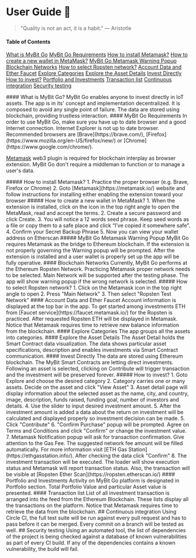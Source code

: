 # User Guide  :book:
> "Quality is not an act, it is a habit.”
>— Aristotle

#### Table of Contents  
[What is MyBit Go](#what) 
[MyBit Go Requirements](#requirements)
[How to install Metamask?](#howto-metamask)
[How to create a new wallet in MetaMask?](#howto-wallet)
[MyBit Go Metamask Warning Popup](#warning-popup)
[Blockchain Networks](#blockchain-networks)
[How to select Ropsten network?](#ropsten-network)
[Account Data and Ether Faucet](#faucet)
[Explore Categories](#categories)
[Explore the Asset Details](#asset-details)
[Invest Directly](#invest-directly) 
[How to invest?](#howto-invest) 
[Portfolio and Investments](#portfolio-investments) 
[Transaction list](#transaction-list) 
[Continuous integration](#continuous-integration)
[Security testing](#security-testing) 

<a name="what"/>
#### What is MyBit Go?
MyBit Go enables anyone to invest directly in IoT assets.
The app is in its' concept and implementation decentralized.  
It is composed to avoid any single point of failure.  The data are stored using blockchain, providing trustless interaction.

<a name="requirements"/>
#### MyBit Go Requirements
In order to use MyBit Go, make sure you have up to date browser and a good Internet connection. Internet Explorer is not up to date browser.
Recommended browsers are [Brave](https://brave.com/), [Firefox](https://www.mozilla.org/en-US/firefox/new/) or [Chrome](https://www.google.com/chrome/). 

[Metamask](https://metamask.io/) web3 plugin is required for blockchain interplay as browser extension.
MyBit Go don't require a middleman to function or to manage a user's data.

<a name="howto-metamask"/>
##### How to install Metamask?
1. Practice the proper browser (e.g. Brave, Firefox or Chrome)
2. Goto [Metamask](https://metamask.io/)  website and follow instructions for installing either enabling the extension toward your browser

<a name="howto-wallet"/>
##### How to create a new wallet in MetaMask?
1. When the extension is installed, click on the icon in the top right angle to open the MetaMask, read and accept the terms.
2. Create a secure password and click Create.
3. You will notice a 12 words seed phrase. Keep seed words as a file or copy them to a safe place and click “I’ve copied it somewhere safe”.
4. Confirm your Secret Backup Phrase
5. Now you can view your wallet address on Etherscan

<a name="warning-popup"/>
##### MyBit Go Metamask Warning Popup
MyBit Go requires Metamask as the bridge to Ethereum blockchain. If the extension is not properly governing the Warning popup will be prompted. After the extension is installed and a user wallet is properly set up the app will be fully operative. 

<a name="blockchain-networks"/>
#### Blockchain Networks
Currently, MyBit Go performs at the Ethereum Ropsten Network. Practicing Metamask proper network needs to be selected. Main Network will be supported after the testing phase. 
The app will show warning popup if the wrong network is selected.

<a name="ropsten-network"/>
##### How to select Ropsten network?
1. Click on the Metamask icon in the top right angle to open
2. Press "Main Network"
3. Then select "Ropsten Test Network"

<a name="faucet"/>
#### Account Data and Ether Faucet
Account information is displayed at the top bar in the app. 
To get started among investments ETH from [Faucet service](https://faucet.metamask.io/) for the Ropsten is practiced. 
After requested Ropsten ETH will be displayed in Metamask.
Notice that Metamask requires time to retrieve new balance information from the blockchain.

<a name="categories"/>
#### Explore Categories
The app groups all the assets into categories. 

<a name="asset-details"/>
#### Explore the Asset Details
The Asset Detail holds the Smart Contract data visualization. The data shows particular asset specifications, description and enables investments via Smart Contract communication. 

<a name="invest-directly"/>
#### Invest Directly
The data are stored using Ethereum blockchain. The MyBit Smart Contracts are letting direct investments. Following an asset is selected, clicking on Contribute will trigger transaction and the investment will be preserved forever.

<a name="howto-invest"/>
##### How to invest?
1. Goto Explore and choose the desired category
2. Category carries one or many assets. Decide on the asset and click "View Asset"
3. Asset detail page will display information about the selected asset as the name, city, and country, image, description, funds raised, funding goal, number of investors and details. 
4. Use the slider to input desired investment amount. 
5. After the investment amount is added a data about the return on investment will be calculated and displayed properly so investment decision can be made. 
5. Click "Contribute"
6. "Confirm Purchase" popup will be prompted. Agree on Terms and Conditions and click "Confirm" or change the investment value.
7. Metamask Notification popup will ask for transaction confirmation. Give attention to the Gas Fee. The suggested network fee amount will be filled automatically. For more information visit [ETH Gas Station](https://ethgasstation.info/). After checking the data click "Confirm"
8. The investment transaction will be executed. The loader will show execution status and Metamask will report transaction status. Also, the transaction will be visible at [Ropsten Ether Scan](https://ropsten.etherscan.io/)

<a name="portfolio-investments"/>
#### Portfolio and Investments
Activity on MyBit Go platform is designated in Portfolio section. Total Portfolio Value and particular Asset value is presented. 

<a name="transaction-list"/>
#### Transaction list
List of all investment transaction is arranged into the feed from the Ethereum Blockchain.
These lists display all the transactions on the platform.
Notice that Metamask requires time to retrieve the data from the blockchain.

<a name="continuous-integration"/>
## Continuous integration
Using Circle CI, the full test suite will be run against every pull request and has to pass before it can be merged. Every commit on a branch will be tested as well.

<a name="security-testing"/>
## Security testing
Using an automated tool, the list of dependencies of the project is being checked against a database of known vulnerabilities as part of every CI build. If any of the dependencies contains a known vulnerability, the build will fail.